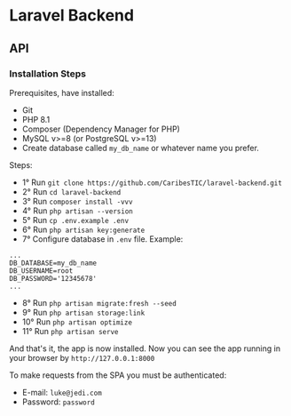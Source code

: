 # Laravel Backend

## API

### Installation Steps 

Prerequisites, have installed:

- Git
- PHP 8.1
- Composer (Dependency Manager for PHP)
- MySQL v>=8 (or PostgreSQL v>=13)
- Create database called `my_db_name` or whatever name you prefer.

Steps:

- 1° Run `git clone https://github.com/CaribesTIC/laravel-backend.git`
- 2° Run `cd laravel-backend`
- 3° Run `composer install -vvv`
- 4° Run `php artisan --version`
- 5° Run `cp .env.example .env`
- 6° Run `php artisan key:generate`
- 7° Configure database in `.env` file. Example:
```
...
DB_DATABASE=my_db_name
DB_USERNAME=root
DB_PASSWORD='12345678'
...
```
- 8° Run `php artisan migrate:fresh --seed`
- 9° Run `php artisan storage:link`
- 10° Run `php artisan optimize`
- 11° Run `php artisan serve`

And that's it, the app is now installed.
Now you can see the app running in your browser by `http://127.0.0.1:8000`

To make requests from the SPA you must be authenticated:
- E-mail: `luke@jedi.com`
- Password: `password`
